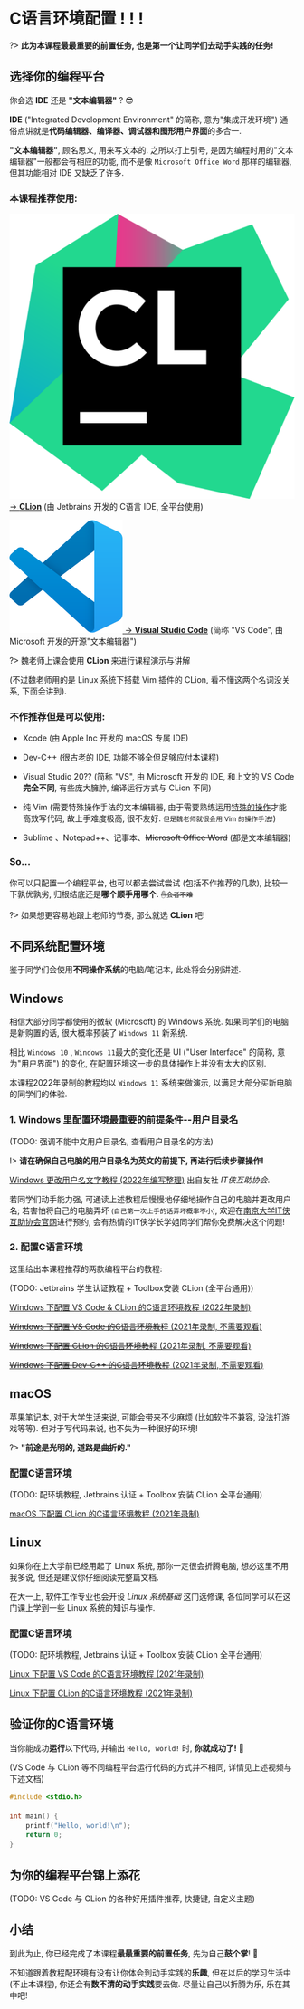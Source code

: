 # C语言环境配置 ! ! !

?> **此为本课程最最重要的前置任务, 也是第一个让同学们去动手实践的任务!**

## 选择你的编程平台

你会选 **IDE** 还是 **"文本编辑器"** ? :sunglasses:

**IDE** ("Integrated Development Environment" 的简称, 意为"集成开发环境") 通俗点讲就是**代码编辑器、编译器、调试器和图形用户界面**的多合一. 

**"文本编辑器"**, 顾名思义, 用来写文本的. 之所以打上引号, 是因为编程时用的"文本编辑器"一般都会有相应的功能, 而不是像 `Microsoft Office Word` 那样的编辑器, 但其功能相对 IDE 又缺乏了许多.

### 本课程**推荐**使用:

[![CLion LOGO](.assets/images/Clion.svg ':size=32') -> **CLion**](https://www.jetbrains.com/clion/) (由 Jetbrains 开发的 C语言 IDE, 全平台使用)

[![VS Code LOGO](.assets/images/Visual_Studio_Code_1.35_icon.svg ':size=32') -> **Visual Studio Code**](https://code.visualstudio.com/) (简称 "VS Code",  由 Microsoft 开发的开源"文本编辑器")

?> 魏老师上课会使用 **CLion** 来进行课程演示与讲解 

(不过魏老师用的是 Linux 系统下搭载 Vim 插件的 CLion, 看不懂这两个名词没关系, 下面会讲到).

### **不作推荐但是可以**使用:

- Xcode (由 Apple Inc 开发的 macOS 专属 IDE)

- Dev-C++ (很古老的 IDE, 功能不够全但足够应付本课程)

- Visual Studio 20?? (简称 "VS", 由 Microsoft 开发的 IDE, 和上文的 VS Code **完全不同**, 有些庞大臃肿, 编译运行方式与 CLion 不同)

- 纯 Vim (需要特殊操作手法的文本编辑器, 由于需要熟练运用[特殊的操作](https://oi-wiki.org/tools/editor/vim/)才能高效写代码, 故上手难度极高, 很不友好. <small>但是魏老师就很会用 Vim 的操作手法!</small>)

- Sublime 、Notepad++、记事本、~~Microsoft Office Word~~ (都是文本编辑器)

### So...

你可以只配置一个编程平台, 也可以都去尝试尝试 (包括不作推荐的几款), 比较一下孰优孰劣, 归根结底还是**哪个顺手用哪个**. <small>~~:raised_hand:会者不难~~</small>

?> 如果想更容易地跟上老师的节奏, 那么就选 **CLion** 吧!

## 不同系统配置环境

鉴于同学们会使用**不同操作系统**的电脑/笔记本, 此处将会分别讲述.

<!-- tabs:start -->

## **Windows**

相信大部分同学都使用的微软 (Microsoft) 的 Windows 系统. 如果同学们的电脑是新购置的话, 很大概率预装了 `Windows 11` 新系统. 

相比 `Windows 10` , `Windows 11`最大的变化还是 UI ("User Interface" 的简称, 意为"用户界面") 的变化, 在配置环境这一步的具体操作上并没有太大的区别. 

本课程2022年录制的教程均以 `Windows 11` 系统来做演示, 以满足大部分买新电脑的同学们的体验.

### 1. Windows 里配置环境最重要的前提条件--用户目录名

(TODO: 强调不能中文用户目录名, 查看用户目录名的方法)

!> **请在确保自己电脑的用户目录名为英文的前提下, 再进行后续步骤操作!**

[Windows 更改用户名文字教程 (2022年编写整理)](https://www.yuque.com/itxia/help/change_win_account_name) 出自友社 *IT侠互助协会*. 

若同学们动手能力强, 可通读上述教程后慢慢地仔细地操作自己的电脑并更改用户名; 若害怕将自己的电脑弄坏 <small>(自己第一次上手的话弄坏概率不小)</small>, 欢迎在[南京大学IT侠互助协会官网](https://itxia.club/service)进行预约, 会有热情的IT侠学长学姐同学们帮你免费解决这个问题!

### 2. 配置C语言环境

这里给出本课程推荐的两款编程平台的教程: 

(TODO: Jetbrains 学生认证教程 + Toolbox安装 CLion (全平台通用))

[Windows 下配置 VS Code & CLion 的C语言环境教程 (2022年录制)](https://www.bilibili.com/video/BV1eP411j7Gw)

[~~Windows 下配置 VS Code 的C语言环境教程~~ (2021年录制, 不需要观看)](https://www.bilibili.com/video/BV1yA411F7Wk)

[~~Windows 下配置 CLion 的C语言环境教程~~ (2021年录制, 不需要观看)](https://www.bilibili.com/video/BV1GP4y1x7EH)

[~~Windows 下配置 Dev-C++ 的C语言环境教程~~ (2021年录制, 不需要观看)](https://www.bilibili.com/video/BV1sP4y1p7n5)

## **macOS**

苹果笔记本, 对于大学生活来说, 可能会带来不少麻烦 (比如软件不兼容, 没法打游戏等等). 但对于写代码来说, 也不失为一种很好的环境!

?> **"前途是光明的, 道路是曲折的."** 

### 配置C语言环境

(TODO: 配环境教程, Jetbrains 认证 + Toolbox 安装 CLion 全平台通用)

[macOS 下配置 CLion 的C语言环境教程 (2021年录制)](https://www.bilibili.com/video/BV1o44y117Zt)

## **Linux**

如果你在上大学前已经用起了 Linux 系统, 那你一定很会折腾电脑, 想必这里不用我多说, 但还是建议你仔细阅读完整篇文档. 

在大一上, 软件工作专业也会开设 *Linux 系统基础* 这门选修课, 各位同学可以在这门课上学到一些 Linux 系统的知识与操作.

### 配置C语言环境

(TODO: 配环境教程, Jetbrains 认证 + Toolbox 安装 CLion 全平台通用)

[Linux 下配置 VS Code 的C语言环境教程 (2021年录制)](https://www.bilibili.com/video/BV1L34y1Q74x)

[Linux 下配置 CLion 的C语言环境教程 (2021年录制)](https://www.bilibili.com/video/BV1Z64y1h7Jh)

<!-- tabs:end -->

## 验证你的C语言环境

当你能成功**运行**以下代码, 并输出 `Hello, world!` 时, **你就成功了!** :tada:

(VS Code 与 CLion 等不同编程平台运行代码的方式并不相同, 详情见上述视频与下述文档)

```c
#include <stdio.h>

int main() {
    printf("Hello, world!\n");
    return 0;
}
```

## 为你的编程平台锦上添花

(TODO: VS Code 与 CLion 的各种好用插件推荐, 快捷键, 自定义主题)

## 小结

到此为止, 你已经完成了本课程**最最重要的前置任务**, 先为自己**鼓个掌**! :clap:

不知道跟着教程配环境有没有让你体会到动手实践的**乐趣**, 但在以后的学习生活中(不止本课程), 你还会有**数不清的动手实践**要去做. 尽量让自己以折腾为乐, 乐在其中吧!
